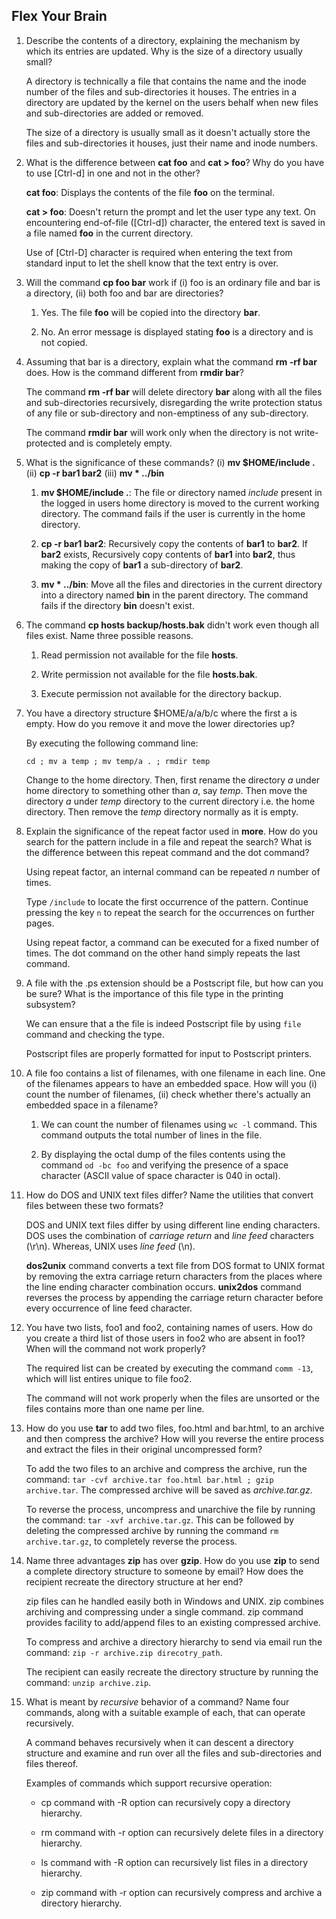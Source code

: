 ## Flex Your Brain

01. Describe the contents of a directory, explaining the mechanism by which its entries are updated. Why is the size of a directory usually small?

    A directory is technically a file that contains the name and the inode number of the files and sub-directories it houses. The entries in a directory are updated by the kernel on the users behalf when new files and sub-directories are added or removed.

    The size of a directory is usually small as it doesn't actually store the files and sub-directories it houses, just their name and inode numbers.


02. What is the difference between **cat foo** and **cat > foo**? Why do you have to use [Ctrl-d] in one and not in the other?

    **cat foo**: Displays the contents of the file **foo** on the terminal.

    **cat > foo**: Doesn't return the prompt and let the user type any text. On encountering end-of-file ([Ctrl-d]) character, the entered text is saved in a file named **foo** in the current directory.

    Use of [Ctrl-D] character is required when entering the text from standard input to let the shell know that the text entry is over.


03. Will the command **cp foo bar** work if (i) foo is an ordinary file and bar is a directory, (ii) both foo and bar are directories?

    1.  Yes. The file **foo** will be copied into the directory **bar**.

    2.  No. An error message is displayed stating **foo** is a directory and is not copied.


04. Assuming that bar is a directory, explain what the command **rm -rf bar** does. How is the command different from **rmdir bar**?

    The command **rm -rf bar** will delete directory **bar** along with all the files and sub-directories recursively, disregarding the write protection status of any file or sub-directory and non-emptiness of any sub-directory.

    The command **rmdir bar** will work only when the directory is not write-protected and is completely empty.


05. What is the significance of these commands? (i) **mv $HOME/include .** (ii) **cp -r bar1 bar2** (iii) **mv * ../bin**

    1.  **mv $HOME/include .**: The file or directory named _include_ present in the logged in users home directory is moved to the current working directory. The command fails if the user is currently in the home directory.

    2.  **cp -r bar1 bar2**: Recursively copy the contents of **bar1** to **bar2**. If **bar2** exists, Recursively copy contents of **bar1** into **bar2**, thus making the copy of **bar1** a sub-directory of **bar2**.

    3.  **mv * ../bin**: Move all the files and directories in the current directory into a directory named **bin** in the parent directory. The command fails if the directory **bin** doesn't exist.


06. The command **cp hosts backup/hosts.bak** didn't work even though all files exist. Name three possible reasons.

    1.  Read permission not available for the file **hosts**.

    2.  Write permission not available for the file **hosts.bak**.

    3.  Execute permission not available for the directory backup.


07. You have a directory structure $HOME/a/a/b/c where the first a is empty. How do you remove it and move the lower directories up?

    By executing the following command line:  

    `cd ; mv a temp ; mv temp/a . ; rmdir temp`

    Change to the home directory. Then, first rename the directory _a_ under home directory to something other than _a_, say _temp_. Then move the directory _a_ under _temp_ directory to the current directory i.e. the home directory. Then remove the _temp_ directory normally as it is empty.


08. Explain the significance of the repeat factor used in **more**. How do you search for the pattern include in a file and repeat the search? What is the difference between this repeat command and the dot command?

    Using repeat factor, an internal command can be repeated _n_ number of times.

    Type `/include` to locate the first occurrence of the pattern. Continue pressing the key `n` to repeat the search for the occurrences on further pages.

    Using repeat factor, a command can be executed for a fixed number of times. The dot command on the other hand simply repeats the last command.


09. A file with the .ps extension should be a Postscript file, but how can you be sure? What is the importance of this file type in the printing subsystem?

    We can ensure that a the file is indeed Postscript file by using `file` command and checking the type.

    Postscript files are properly formatted for input to Postscript printers.


10. A file foo contains a list of filenames, with one filename in each line. One of the filenames appears to have an embedded space. How will you (i) count the number of filenames, (ii) check whether there's actually an embedded space in a filename?

    1.  We can count the number of filenames using `wc -l` command. This command outputs the total number of lines in the file.

    2.  By displaying the octal dump of the files contents using the command `od -bc foo` and verifying the presence of a space character (ASCII value of space character is 040 in octal).


11. How do DOS and UNIX text files differ? Name the utilities that convert files between these two formats?

    DOS and UNIX text files differ by using different line ending characters. DOS uses the combination of _carriage return_ and _line feed_ characters (\r\n). Whereas, UNIX uses _line feed_ (\n).

    **dos2unix** command converts a text file from DOS format to UNIX format by removing the extra carriage return characters from the places where the line ending character combination occurs. **unix2dos** command reverses the process by appending the carriage return character before every occurrence of line feed character.


12. You have two lists, foo1 and foo2, containing names of users. How do you create a third list of those users in foo2 who are absent in foo1? When will the command not work properly?

    The required list can be created by executing the command `comm -13`, which will list entires unique to file foo2.

    The command will not work properly when the files are unsorted or the files contains more than one name per line.


13. How do you use **tar** to add two files, foo.html and bar.html, to an archive and then compress the archive? How will you reverse the entire process and extract the files in their original uncompressed form?

    To add the two files to an archive and compress the archive, run the command: `tar -cvf archive.tar foo.html bar.html ; gzip archive.tar`. The compressed archive will be saved as _archive.tar.gz_.

    To reverse the process, uncompress and unarchive the file by running the command: `tar -xvf archive.tar.gz`. This can be followed by deleting the compressed archive by running the command `rm archive.tar.gz`, to completely reverse the process.


14. Name three advantages **zip** has over **gzip**. How do you use **zip** to send a complete directory structure to someone by email? How does the recipient recreate the directory structure at her end?

    zip files can he handled easily both in Windows and UNIX. zip combines archiving and compressing under a single command. zip command provides facility to add/append files to an existing compressed archive.

    To compress and archive a directory hierarchy to send via email run the command: `zip -r archive.zip direcotry_path`.

    The recipient can easily recreate the directory structure by running the command: `unzip archive.zip`.


15. What is meant by _recursive_ behavior of a command? Name four commands, along with a suitable example of each, that can operate recursively.

    A command behaves recursively when it can descent a directory structure and examine and run over all the files and sub-directories and files thereof. 

    Examples of commands which support recursive operation:

    -   cp command with -R option can recursively copy a directory hierarchy.

    -   rm command with -r option can recursively delete files in a directory hierarchy.

    -   ls command with -R option can recursively list files in a directory hierarchy.

    -   zip command with -r option can recursively compress and archive a directory hierarchy.
